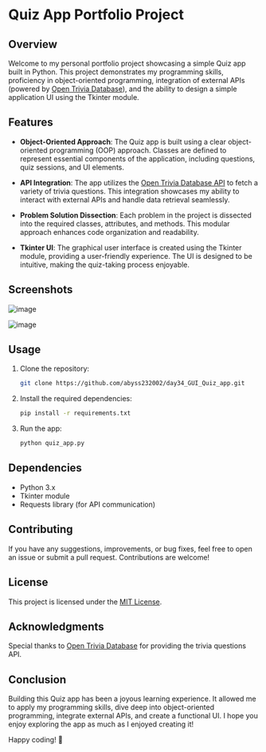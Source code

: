 # Quiz App Portfolio Project

## Overview

Welcome to my personal portfolio project showcasing a simple Quiz app built in Python. This project demonstrates my programming skills, proficiency in object-oriented programming, integration of external APIs (powered by [Open Trivia Database](https://opentdb.com/api.php)), and the ability to design a simple application UI using the Tkinter module.

## Features

- **Object-Oriented Approach**: The Quiz app is built using a clear object-oriented programming (OOP) approach. Classes are defined to represent essential components of the application, including questions, quiz sessions, and UI elements.

- **API Integration**: The app utilizes the [Open Trivia Database API](https://opentdb.com/api.php) to fetch a variety of trivia questions. This integration showcases my ability to interact with external APIs and handle data retrieval seamlessly.

- **Problem Solution Dissection**: Each problem in the project is dissected into the required classes, attributes, and methods. This modular approach enhances code organization and readability.

- **Tkinter UI**: The graphical user interface is created using the Tkinter module, providing a user-friendly experience. The UI is designed to be intuitive, making the quiz-taking process enjoyable.

## Screenshots

<!-- Include screenshots of your Quiz app here -->
![image](https://github.com/abyss232002/day34_GUI_Quiz_app/assets/61105735/320e05a0-6557-4a66-a957-1175a9d45d8e)

![image](https://github.com/abyss232002/day34_GUI_Quiz_app/assets/61105735/c81c3595-5137-435a-bed0-e25a7c41575c)


## Usage

1. Clone the repository:
    ```bash
    git clone https://github.com/abyss232002/day34_GUI_Quiz_app.git
    ```

2. Install the required dependencies:
    ```bash
    pip install -r requirements.txt
    ```

3. Run the app:
    ```bash
    python quiz_app.py
    ```

## Dependencies

- Python 3.x
- Tkinter module
- Requests library (for API communication)

## Contributing

If you have any suggestions, improvements, or bug fixes, feel free to open an issue or submit a pull request. Contributions are welcome!

## License

This project is licensed under the [MIT License](LICENSE).

## Acknowledgments

Special thanks to [Open Trivia Database](https://opentdb.com/api.php) for providing the trivia questions API.

## Conclusion

Building this Quiz app has been a joyous learning experience. It allowed me to apply my programming skills, dive deep into object-oriented programming, integrate external APIs, and create a functional UI. I hope you enjoy exploring the app as much as I enjoyed creating it!

Happy coding! 🚀
